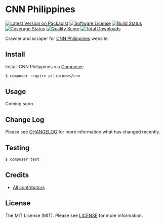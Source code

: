 # CNN Philippines

[![Latest Version on Packagist][ico-version]][link-packagist]
[![Software License][ico-license]][link-license]
[![Build Status][ico-travis]][link-travis]
[![Coverage Status][ico-scrutinizer]][link-scrutinizer]
[![Quality Score][ico-code-quality]][link-code-quality]
[![Total Downloads][ico-downloads]][link-downloads]

Crawler and scraper for [CNN Philippines](http://cnnphilippines.com/) website.

## Install

Install CNN Philippines via [Composer](https://getcomposer.org):

``` bash
$ composer require pilipinews/cnn
```

## Usage

Coming soon.

## Change Log

Please see [CHANGELOG][link-changelog] for more information what has changed recently.

## Testing

``` bash
$ composer test
```

## Credits

- [All contributors][link-contributors]

## License

The MIT License (MIT). Please see [LICENSE][link-license] for more information.

[ico-version]: https://img.shields.io/packagist/v/pilipinews/cnn.svg?style=flat-square
[ico-license]: https://img.shields.io/badge/license-MIT-brightgreen.svg?style=flat-square
[ico-travis]: https://img.shields.io/travis/pilipinews/cnn/master.svg?style=flat-square
[ico-scrutinizer]: https://img.shields.io/scrutinizer/coverage/g/pilipinews/cnn.svg?style=flat-square
[ico-code-quality]: https://img.shields.io/scrutinizer/g/pilipinews/cnn.svg?style=flat-square
[ico-downloads]: https://img.shields.io/packagist/dt/pilipinews/cnn.svg?style=flat-square

[link-changelog]: https://github.com/pilipinews/cnn/blob/master/CHANGELOG.md
[link-code-quality]: https://scrutinizer-ci.com/g/pilipinews/cnn
[link-contributors]: https://github.com/pilipinews/cnn/contributors
[link-downloads]: https://packagist.org/packages/pilipinews/cnn
[link-license]: https://github.com/pilipinews/cnn/blob/master/LICENSE.md
[link-packagist]: https://packagist.org/packages/pilipinews/cnn
[link-scrutinizer]: https://scrutinizer-ci.com/g/pilipinews/cnn/code-structure
[link-travis]: https://travis-ci.org/pilipinews/cnn
